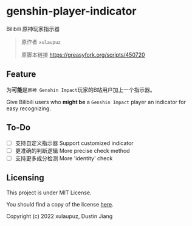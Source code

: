 # genshin-player-indicator

Bilibili 原神玩家指示器

> 原作者 `xulaupuz`
>
> 原脚本链接 https://greasyfork.org/scripts/450720

## Feature

为**可能**是`原神 Genshin Impact`玩家的B站用户加上一个指示器。

Give Bilibili users who **might be** a `Genshin Impact` player an indicator for easy recognizing. 

## To-Do

- [ ] 支持自定义指示器 Support customized indicator
- [ ] 更准确的判断逻辑 More precise check method
- [ ] 支持更多成分检测 More 'identity' check

## Licensing

This project is under MIT License. 

You should find a copy of the license [here](https://github.com/Dustin-Jiang/genshin-player-indicator/blob/maste/LICENSE).

Copyright (c) 2022 xulaupuz, Dustin Jiang